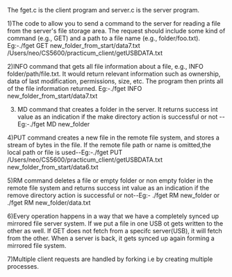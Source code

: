 The fget.c is the client program and server.c is the server program.

1)The code to allow you to send a command to the server for reading a file from the server's file storage area. The request should include some kind of command (e.g., GET) and a path to a file name (e.g., folder/foo.txt). 
Eg:-./fget GET new_folder_from_start/data7.txt /Users/neo/CS5600/practicum_client/getUSBDATA.txt

2)INFO command that gets all file information about a file, e.g., INFO folder/path/file.txt. It would return relevant information such as ownership, data of last modification, permissions, size, etc. The program then prints all of the file information returned.
Eg:-./fget INFO new_folder_from_start/data7.txt

3) MD command that creates a folder in the server. It returns success int value as an indication if the make directory action is successful or not -- Eg:-./fget MD new_folder

4)PUT command creates a new file in the remote file system, and stores a stream of bytes in the file. If the remote file path or name is omitted,the local path or file is used--Eg:-./fget PUT /Users/neo/CS5600/practicum_client/getUSBDATA.txt new_folder_from_start/data6.txt

5)RM command deletes a file or empty folder or non empty folder in the remote file system and returns success int value as an indication if the remove directory action is successful or not--Eg:- ./fget RM new_folder  or ./fget RM new_folder/data.txt

6)Every operation happens in a way that we have a completely synced up mirrored file server system. If we put a file in one USB ot gets written to the other as well. If GET does not fetch from a specifc server(USB), it will fetch from the other. When a server is back, it gets synced up again forming a mirrored file system.

7)Multiple client requests are handled by forking i.e by creating multiple processes.

